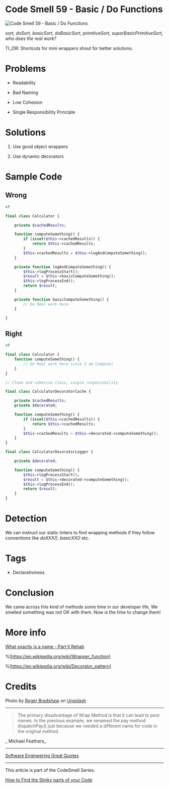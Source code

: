 # Code Smell 59 - Basic / Do Functions

![Code Smell 59 - Basic / Do Functions](Code%20Smell%2059%20-%20Basic%20%20%20Do%20Functions.jpg)

*sort, doSort, basicSort, doBasicSort, primitiveSort, superBasicPrimitiveSort, who does the real work?*

TL;DR: Shortcuts for mini wrappers shout for better solutions.

# Problems

- Readability

- Bad Naming

- Low Cohesion

- Single Responsibility Principle
 
# Solutions

1. Use good object wrappers

2. Use dynamic decorators

# Sample Code

## Wrong

[Gist Url]: # (https://gist.github.com/mcsee/dd988af705942cfafd5811df60acaed2)
```php
<?

final class Calculator {

    private $cachedResults;

    function computeSomething() {
        if (isset($this->cachedResults)) {
            return $this->cachedResults;
        }
        $this->cachedResults = $this->logAndComputeSomething();
    }

    private function logAndComputeSomething() {
        $this->logProcessStart();
        $result = $this->basicComputeSomething();
        $this->logProcessEnd();
        return $result;
    }

    private function basicComputeSomething() {
        // Do Real work here
    }

}
```

## Right

[Gist Url]: # (https://gist.github.com/mcsee/ce98c6db785d947e77790c3cc6b4bad0)
```php
<?

final class Calculator {
    function computeSomething() {
        // Do Real work here since I am Compute!
    }
}

// Clean and cohesive class, single responsibility

final class CalculatorDecoratorCache {

    private $cachedResults;
    private $decorated;

    function computeSomething() {
        if (isset($this->cachedResults)) {
            return $this->cachedResults;
        }
        $this->cachedResults = $this->decorated->computeSomething();
    }
}

final class CalculatorDecoratorLogger {

    private $decorated;

    function computeSomething() {
        $this->logProcessStart();
        $result = $this->decorated->computeSomething();
        $this->logProcessEnd();
        return $result;
    }
}
```

# Detection

We can instruct our static linters to find wrapping methods if they follow conventions like *doXXX()*, *basicXX()* etc.

# Tags

- Declarativiness

# Conclusion

We came across this kind of methods some time in our developer life, We smelled something was not OK with them. Now is the time to change them!
 
# More info

[What exactly is a name - Part II Rehab](https://github.com/mcsee/Software-Design-Articles/tree/main/Articles/Theory/What%20exactly%20is%20a%20name%20-%20Part%20II%20Rehab/readme.md)

%[https://en.wikipedia.org/wiki/Wrapper_function]

%[https://en.wikipedia.org/wiki/Decorator_pattern]
 
# Credits

Photo by [Roger Bradshaw](https://unsplash.com/@roger3010) on [Unsplash](https://unsplash.com/s/photos/recursive)

* * *

> The primary disadvantage of Wrap Method is that it can lead to poor names. In the previous example, we renamed the pay method dispatchPay() just because we needed a different name for code in the original method.

_ Michael Feathers_
 
* * *
 
[Software Engineering Great Quotes](https://github.com/mcsee/Software-Design-Articles/tree/main/Articles/Quotes/Software%20Engineering%20Great%20Quotes/readme.md)

* * *

This article is part of the CodeSmell Series.

[How to Find the Stinky parts of your Code](https://github.com/mcsee/Software-Design-Articles/tree/main/Articles/Code%20Smells/How%20to%20Find%20the%20Stinky%20parts%20of%20your%20Code/readme.md)